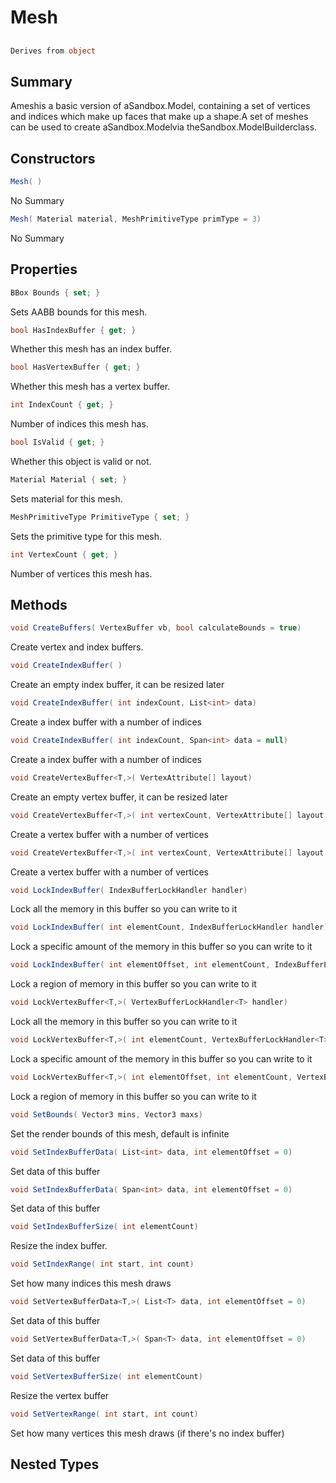 # Mesh

## 
```c#
Derives from object
```

## Summary

Ameshis a basic version of aSandbox.Model,
containing a set of vertices and indices which make up faces that make up a shape.A set of meshes can be used to create aSandbox.Modelvia theSandbox.ModelBuilderclass.
## Constructors

```c#
Mesh( ) 
```
No Summary
```c#
Mesh( Material material, MeshPrimitiveType primType = 3) 
```
No Summary
## Properties

```c#
BBox Bounds { set; } 
```
Sets AABB bounds for this mesh.
```c#
bool HasIndexBuffer { get; } 
```
Whether this mesh has an index buffer.
```c#
bool HasVertexBuffer { get; } 
```
Whether this mesh has a vertex buffer.
```c#
int IndexCount { get; } 
```
Number of indices this mesh has.
```c#
bool IsValid { get; } 
```
Whether this object is valid or not.
```c#
Material Material { set; } 
```
Sets material for this mesh.
```c#
MeshPrimitiveType PrimitiveType { set; } 
```
Sets the primitive type for this mesh.
```c#
int VertexCount { get; } 
```
Number of vertices this mesh has.
## Methods

```c#
void CreateBuffers( VertexBuffer vb, bool calculateBounds = true) 
```
Create vertex and index buffers.
```c#
void CreateIndexBuffer( ) 
```
Create an empty index buffer, it can be resized later
```c#
void CreateIndexBuffer( int indexCount, List<int> data) 
```
Create a index buffer with a number of indices
```c#
void CreateIndexBuffer( int indexCount, Span<int> data = null) 
```
Create a index buffer with a number of indices
```c#
void CreateVertexBuffer<T,>( VertexAttribute[] layout) 
```
Create an empty vertex buffer, it can be resized later
```c#
void CreateVertexBuffer<T,>( int vertexCount, VertexAttribute[] layout, List<T> data) 
```
Create a vertex buffer with a number of vertices
```c#
void CreateVertexBuffer<T,>( int vertexCount, VertexAttribute[] layout, Span<T> data = null) 
```
Create a vertex buffer with a number of vertices
```c#
void LockIndexBuffer( IndexBufferLockHandler handler) 
```
Lock all the memory in this buffer so you can write to it
```c#
void LockIndexBuffer( int elementCount, IndexBufferLockHandler handler) 
```
Lock a specific amount of the memory in this buffer so you can write to it
```c#
void LockIndexBuffer( int elementOffset, int elementCount, IndexBufferLockHandler handler) 
```
Lock a region of memory in this buffer so you can write to it
```c#
void LockVertexBuffer<T,>( VertexBufferLockHandler<T> handler) 
```
Lock all the memory in this buffer so you can write to it
```c#
void LockVertexBuffer<T,>( int elementCount, VertexBufferLockHandler<T> handler) 
```
Lock a specific amount of the memory in this buffer so you can write to it
```c#
void LockVertexBuffer<T,>( int elementOffset, int elementCount, VertexBufferLockHandler<T> handler) 
```
Lock a region of memory in this buffer so you can write to it
```c#
void SetBounds( Vector3 mins, Vector3 maxs) 
```
Set the render bounds of this mesh, default is infinite
```c#
void SetIndexBufferData( List<int> data, int elementOffset = 0) 
```
Set data of this buffer
```c#
void SetIndexBufferData( Span<int> data, int elementOffset = 0) 
```
Set data of this buffer
```c#
void SetIndexBufferSize( int elementCount) 
```
Resize the index buffer.
```c#
void SetIndexRange( int start, int count) 
```
Set how many indices this mesh draws
```c#
void SetVertexBufferData<T,>( List<T> data, int elementOffset = 0) 
```
Set data of this buffer
```c#
void SetVertexBufferData<T,>( Span<T> data, int elementOffset = 0) 
```
Set data of this buffer
```c#
void SetVertexBufferSize( int elementCount) 
```
Resize the vertex buffer
```c#
void SetVertexRange( int start, int count) 
```
Set how many vertices this mesh draws (if there's no index buffer)
## Nested Types

